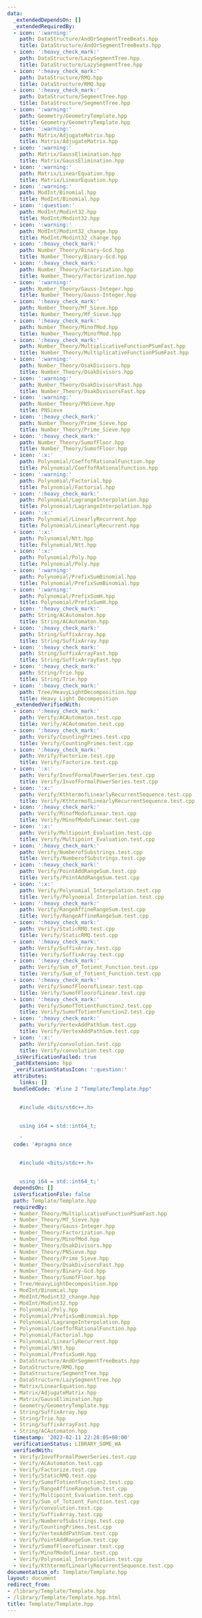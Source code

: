 ```yaml
---
data:
  _extendedDependsOn: []
  _extendedRequiredBy:
  - icon: ':warning:'
    path: DataStructure/AndOrSegmentTreeBeats.hpp
    title: DataStructure/AndOrSegmentTreeBeats.hpp
  - icon: ':heavy_check_mark:'
    path: DataStructure/LazySegmentTree.hpp
    title: DataStructure/LazySegmentTree.hpp
  - icon: ':heavy_check_mark:'
    path: DataStructure/RMQ.hpp
    title: DataStructure/RMQ.hpp
  - icon: ':heavy_check_mark:'
    path: DataStructure/SegmentTree.hpp
    title: DataStructure/SegmentTree.hpp
  - icon: ':warning:'
    path: Geometry/GeometryTemplate.hpp
    title: Geometry/GeometryTemplate.hpp
  - icon: ':warning:'
    path: Matrix/AdjugateMatrix.hpp
    title: Matrix/AdjugateMatrix.hpp
  - icon: ':warning:'
    path: Matrix/GaussElimination.hpp
    title: Matrix/GaussElimination.hpp
  - icon: ':warning:'
    path: Matrix/LinearEquation.hpp
    title: Matrix/LinearEquation.hpp
  - icon: ':warning:'
    path: ModInt/Binomial.hpp
    title: ModInt/Binomial.hpp
  - icon: ':question:'
    path: ModInt/Modint32.hpp
    title: ModInt/Modint32.hpp
  - icon: ':warning:'
    path: ModInt/Modint32_change.hpp
    title: ModInt/Modint32_change.hpp
  - icon: ':heavy_check_mark:'
    path: Number_Theory/Binary-Gcd.hpp
    title: Number_Theory/Binary-Gcd.hpp
  - icon: ':heavy_check_mark:'
    path: Number_Theory/Factorization.hpp
    title: Number_Theory/Factorization.hpp
  - icon: ':warning:'
    path: Number_Theory/Gauss-Integer.hpp
    title: Number_Theory/Gauss-Integer.hpp
  - icon: ':heavy_check_mark:'
    path: Number_Theory/Mf_Sieve.hpp
    title: Number_Theory/Mf_Sieve.hpp
  - icon: ':heavy_check_mark:'
    path: Number_Theory/MinofMod.hpp
    title: Number_Theory/MinofMod.hpp
  - icon: ':heavy_check_mark:'
    path: Number_Theory/MultiplicativeFunctionPSumFast.hpp
    title: Number_Theory/MultiplicativeFunctionPSumFast.hpp
  - icon: ':warning:'
    path: Number_Theory/OsakDivisors.hpp
    title: Number_Theory/OsakDivisors.hpp
  - icon: ':warning:'
    path: Number_Theory/OsakDivisorsFast.hpp
    title: Number_Theory/OsakDivisorsFast.hpp
  - icon: ':warning:'
    path: Number_Theory/PNSieve.hpp
    title: PNSieve
  - icon: ':heavy_check_mark:'
    path: Number_Theory/Prime_Sieve.hpp
    title: Number_Theory/Prime_Sieve.hpp
  - icon: ':heavy_check_mark:'
    path: Number_Theory/SumofFloor.hpp
    title: Number_Theory/SumofFloor.hpp
  - icon: ':x:'
    path: Polynomial/CoeffofRationalFunction.hpp
    title: Polynomial/CoeffofRationalFunction.hpp
  - icon: ':warning:'
    path: Polynomial/Factorial.hpp
    title: Polynomial/Factorial.hpp
  - icon: ':heavy_check_mark:'
    path: Polynomial/LagrangeInterpolation.hpp
    title: Polynomial/LagrangeInterpolation.hpp
  - icon: ':x:'
    path: Polynomial/LinearlyRecurrent.hpp
    title: Polynomial/LinearlyRecurrent.hpp
  - icon: ':x:'
    path: Polynomial/Ntt.hpp
    title: Polynomial/Ntt.hpp
  - icon: ':x:'
    path: Polynomial/Poly.hpp
    title: Polynomial/Poly.hpp
  - icon: ':warning:'
    path: Polynomial/PrefixSumBinomial.hpp
    title: Polynomial/PrefixSumBinomial.hpp
  - icon: ':warning:'
    path: Polynomial/PrefixSumH.hpp
    title: Polynomial/PrefixSumH.hpp
  - icon: ':heavy_check_mark:'
    path: String/ACAutomaton.hpp
    title: String/ACAutomaton.hpp
  - icon: ':heavy_check_mark:'
    path: String/SuffixArray.hpp
    title: String/SuffixArray.hpp
  - icon: ':heavy_check_mark:'
    path: String/SuffixArrayFast.hpp
    title: String/SuffixArrayFast.hpp
  - icon: ':heavy_check_mark:'
    path: String/Trie.hpp
    title: String/Trie.hpp
  - icon: ':heavy_check_mark:'
    path: Tree/HeavyLightDecomposition.hpp
    title: Heavy Light Decomposition
  _extendedVerifiedWith:
  - icon: ':heavy_check_mark:'
    path: Verify/ACAutomaton.test.cpp
    title: Verify/ACAutomaton.test.cpp
  - icon: ':heavy_check_mark:'
    path: Verify/CountingPrimes.test.cpp
    title: Verify/CountingPrimes.test.cpp
  - icon: ':heavy_check_mark:'
    path: Verify/Factorize.test.cpp
    title: Verify/Factorize.test.cpp
  - icon: ':x:'
    path: Verify/InvofFormalPowerSeries.test.cpp
    title: Verify/InvofFormalPowerSeries.test.cpp
  - icon: ':x:'
    path: Verify/KthtermofLinearlyRecurrentSequence.test.cpp
    title: Verify/KthtermofLinearlyRecurrentSequence.test.cpp
  - icon: ':heavy_check_mark:'
    path: Verify/MinofModofLinear.test.cpp
    title: Verify/MinofModofLinear.test.cpp
  - icon: ':x:'
    path: Verify/Multipoint_Evaluation.test.cpp
    title: Verify/Multipoint_Evaluation.test.cpp
  - icon: ':heavy_check_mark:'
    path: Verify/NumberofSubstrings.test.cpp
    title: Verify/NumberofSubstrings.test.cpp
  - icon: ':heavy_check_mark:'
    path: Verify/PointAddRangeSum.test.cpp
    title: Verify/PointAddRangeSum.test.cpp
  - icon: ':x:'
    path: Verify/Polynomial_Interpolation.test.cpp
    title: Verify/Polynomial_Interpolation.test.cpp
  - icon: ':heavy_check_mark:'
    path: Verify/RangeAffineRangeSum.test.cpp
    title: Verify/RangeAffineRangeSum.test.cpp
  - icon: ':heavy_check_mark:'
    path: Verify/StaticRMQ.test.cpp
    title: Verify/StaticRMQ.test.cpp
  - icon: ':heavy_check_mark:'
    path: Verify/SuffixArray.test.cpp
    title: Verify/SuffixArray.test.cpp
  - icon: ':heavy_check_mark:'
    path: Verify/Sum_of_Totient_Function.test.cpp
    title: Verify/Sum_of_Totient_Function.test.cpp
  - icon: ':heavy_check_mark:'
    path: Verify/SumofFloorofLinear.test.cpp
    title: Verify/SumofFloorofLinear.test.cpp
  - icon: ':heavy_check_mark:'
    path: Verify/SumofTotientFunction2.test.cpp
    title: Verify/SumofTotientFunction2.test.cpp
  - icon: ':heavy_check_mark:'
    path: Verify/VertexAddPathSum.test.cpp
    title: Verify/VertexAddPathSum.test.cpp
  - icon: ':x:'
    path: Verify/convolution.test.cpp
    title: Verify/convolution.test.cpp
  _isVerificationFailed: true
  _pathExtension: hpp
  _verificationStatusIcon: ':question:'
  attributes:
    links: []
  bundledCode: '#line 2 "Template/Template.hpp"


    #include <bits/stdc++.h>


    using i64 = std::int64_t;

    '
  code: '#pragma once


    #include <bits/stdc++.h>


    using i64 = std::int64_t;'
  dependsOn: []
  isVerificationFile: false
  path: Template/Template.hpp
  requiredBy:
  - Number_Theory/MultiplicativeFunctionPSumFast.hpp
  - Number_Theory/Mf_Sieve.hpp
  - Number_Theory/Gauss-Integer.hpp
  - Number_Theory/Factorization.hpp
  - Number_Theory/MinofMod.hpp
  - Number_Theory/OsakDivisors.hpp
  - Number_Theory/PNSieve.hpp
  - Number_Theory/Prime_Sieve.hpp
  - Number_Theory/OsakDivisorsFast.hpp
  - Number_Theory/Binary-Gcd.hpp
  - Number_Theory/SumofFloor.hpp
  - Tree/HeavyLightDecomposition.hpp
  - ModInt/Binomial.hpp
  - ModInt/Modint32_change.hpp
  - ModInt/Modint32.hpp
  - Polynomial/Poly.hpp
  - Polynomial/PrefixSumBinomial.hpp
  - Polynomial/LagrangeInterpolation.hpp
  - Polynomial/CoeffofRationalFunction.hpp
  - Polynomial/Factorial.hpp
  - Polynomial/LinearlyRecurrent.hpp
  - Polynomial/Ntt.hpp
  - Polynomial/PrefixSumH.hpp
  - DataStructure/AndOrSegmentTreeBeats.hpp
  - DataStructure/RMQ.hpp
  - DataStructure/SegmentTree.hpp
  - DataStructure/LazySegmentTree.hpp
  - Matrix/LinearEquation.hpp
  - Matrix/AdjugateMatrix.hpp
  - Matrix/GaussElimination.hpp
  - Geometry/GeometryTemplate.hpp
  - String/SuffixArray.hpp
  - String/Trie.hpp
  - String/SuffixArrayFast.hpp
  - String/ACAutomaton.hpp
  timestamp: '2023-02-11 22:28:05+08:00'
  verificationStatus: LIBRARY_SOME_WA
  verifiedWith:
  - Verify/InvofFormalPowerSeries.test.cpp
  - Verify/ACAutomaton.test.cpp
  - Verify/Factorize.test.cpp
  - Verify/StaticRMQ.test.cpp
  - Verify/SumofTotientFunction2.test.cpp
  - Verify/RangeAffineRangeSum.test.cpp
  - Verify/Multipoint_Evaluation.test.cpp
  - Verify/Sum_of_Totient_Function.test.cpp
  - Verify/convolution.test.cpp
  - Verify/SuffixArray.test.cpp
  - Verify/NumberofSubstrings.test.cpp
  - Verify/CountingPrimes.test.cpp
  - Verify/VertexAddPathSum.test.cpp
  - Verify/PointAddRangeSum.test.cpp
  - Verify/SumofFloorofLinear.test.cpp
  - Verify/MinofModofLinear.test.cpp
  - Verify/Polynomial_Interpolation.test.cpp
  - Verify/KthtermofLinearlyRecurrentSequence.test.cpp
documentation_of: Template/Template.hpp
layout: document
redirect_from:
- /library/Template/Template.hpp
- /library/Template/Template.hpp.html
title: Template/Template.hpp
---
```

